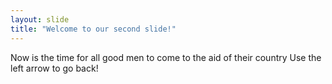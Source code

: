 ```yaml
---
layout: slide
title: "Welcome to our second slide!"
---
```

Now is the time for all good men to come to the aid of their country
Use the left arrow to go back!
